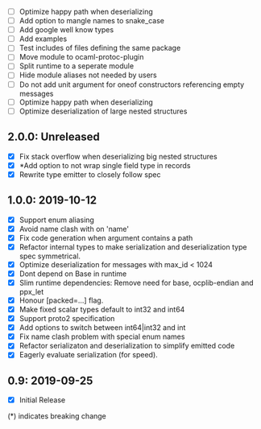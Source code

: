- [ ] Optimize happy path when deserializing
- [ ] Add option to mangle names to snake_case
- [ ] Add google well know types
- [ ] Add examples
- [ ] Test includes of files defining the same package
- [ ] Move module to ocaml-protoc-plugin
- [ ] Split runtime to a seperate module
- [ ] Hide module aliases not needed by users
- [ ] Do not add unit argument for oneof constructors referencing empty messages
- [ ] Optimize happy path when deserializing
- [ ] Optimize deserialization of large nested structures

## 2.0.0: Unreleased
- [x] Fix stack overflow when deserializing big nested structures
- [x] *Add option to not wrap single field type in records
- [x] Rewrite type emitter to closely follow spec

## 1.0.0: 2019-10-12
- [x] Support enum aliasing
- [x] Avoid name clash with on 'name'
- [x] Fix code generation when argument contains a path
- [x] Refactor internal types to make serialization and
      deserialization type spec symmetrical.
- [x] Optimize deserialization for messages with max_id < 1024
- [x] Dont depend on Base in runtime
- [x] Slim runtime dependencies: Remove need for base, ocplib-endian
      and ppx_let
- [x] Honour [packed=...] flag.
- [x] Make fixed scalar types default to int32 and int64
- [x] Support proto2 specification
- [x] Add options to switch between int64|int32 and int
- [x] Fix name clash problem with special enum names
- [x] Refactor serializaton and deserialization to simplify emitted code
- [x] Eagerly evaluate serialization (for speed).

## 0.9: 2019-09-25
- [x] Initial Release

(*) indicates breaking change
